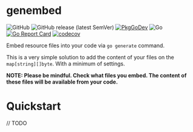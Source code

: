 # genembed

![GitHub](https://img.shields.io/github/license/gebv/genembed)
![GitHub release (latest SemVer)](https://img.shields.io/github/v/release/gebv/genembed?sort=semver)
[![PkgGoDev](https://pkg.go.dev/badge/github.com/gebv/genembed)](https://pkg.go.dev/github.com/gebv/genembed)
![Go](https://github.com/gebv/genembed/workflows/Go/badge.svg?branch=master)
[![Go Report Card](https://goreportcard.com/badge/github.com/gebv/genembed)](https://goreportcard.com/report/github.com/gebv/genembed)
[![codecov](https://codecov.io/gh/gebv/genembed/branch/master/graph/badge.svg)](https://codecov.io/gh/gebv/genembed)


Embed resource files into your code via `go generate` command.

This is a very simple solution to add the content of your files on the `map[string][]byte`. With a minimum of settings.

**NOTE: Please be mindful. Check what files you embed. The content of these files will be available from your code.**

# Quickstart

// TODO
